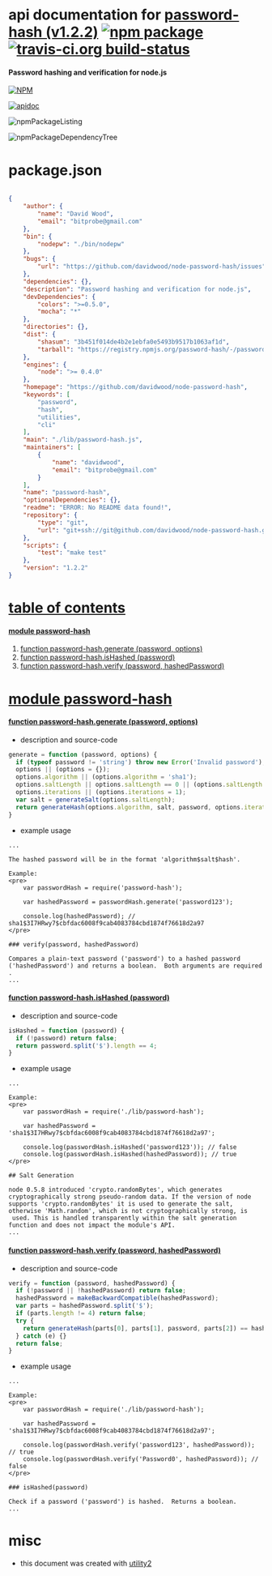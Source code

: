 # api documentation for  [password-hash (v1.2.2)](https://github.com/davidwood/node-password-hash)  [![npm package](https://img.shields.io/npm/v/npmdoc-password-hash.svg?style=flat-square)](https://www.npmjs.org/package/npmdoc-password-hash) [![travis-ci.org build-status](https://api.travis-ci.org/npmdoc/node-npmdoc-password-hash.svg)](https://travis-ci.org/npmdoc/node-npmdoc-password-hash)
#### Password hashing and verification for node.js

[![NPM](https://nodei.co/npm/password-hash.png?downloads=true)](https://www.npmjs.com/package/password-hash)

[![apidoc](https://npmdoc.github.io/node-npmdoc-password-hash/build/screenCapture.buildNpmdoc.browser._2Fhome_2Ftravis_2Fbuild_2Fnpmdoc_2Fnode-npmdoc-password-hash_2Ftmp_2Fbuild_2Fapidoc.html.png)](https://npmdoc.github.io/node-npmdoc-password-hash/build/apidoc.html)

![npmPackageListing](https://npmdoc.github.io/node-npmdoc-password-hash/build/screenCapture.npmPackageListing.svg)

![npmPackageDependencyTree](https://npmdoc.github.io/node-npmdoc-password-hash/build/screenCapture.npmPackageDependencyTree.svg)



# package.json

```json

{
    "author": {
        "name": "David Wood",
        "email": "bitprobe@gmail.com"
    },
    "bin": {
        "nodepw": "./bin/nodepw"
    },
    "bugs": {
        "url": "https://github.com/davidwood/node-password-hash/issues"
    },
    "dependencies": {},
    "description": "Password hashing and verification for node.js",
    "devDependencies": {
        "colors": ">=0.5.0",
        "mocha": "*"
    },
    "directories": {},
    "dist": {
        "shasum": "3b451f014de4b2e1ebfa0e5493b9517b1063af1d",
        "tarball": "https://registry.npmjs.org/password-hash/-/password-hash-1.2.2.tgz"
    },
    "engines": {
        "node": ">= 0.4.0"
    },
    "homepage": "https://github.com/davidwood/node-password-hash",
    "keywords": [
        "password",
        "hash",
        "utilities",
        "cli"
    ],
    "main": "./lib/password-hash.js",
    "maintainers": [
        {
            "name": "davidwood",
            "email": "bitprobe@gmail.com"
        }
    ],
    "name": "password-hash",
    "optionalDependencies": {},
    "readme": "ERROR: No README data found!",
    "repository": {
        "type": "git",
        "url": "git+ssh://git@github.com/davidwood/node-password-hash.git"
    },
    "scripts": {
        "test": "make test"
    },
    "version": "1.2.2"
}
```



# <a name="apidoc.tableOfContents"></a>[table of contents](#apidoc.tableOfContents)

#### [module password-hash](#apidoc.module.password-hash)
1.  [function <span class="apidocSignatureSpan">password-hash.</span>generate (password, options)](#apidoc.element.password-hash.generate)
1.  [function <span class="apidocSignatureSpan">password-hash.</span>isHashed (password)](#apidoc.element.password-hash.isHashed)
1.  [function <span class="apidocSignatureSpan">password-hash.</span>verify (password, hashedPassword)](#apidoc.element.password-hash.verify)



# <a name="apidoc.module.password-hash"></a>[module password-hash](#apidoc.module.password-hash)

#### <a name="apidoc.element.password-hash.generate"></a>[function <span class="apidocSignatureSpan">password-hash.</span>generate (password, options)](#apidoc.element.password-hash.generate)
- description and source-code
```javascript
generate = function (password, options) {
  if (typeof password != 'string') throw new Error('Invalid password');
  options || (options = {});
  options.algorithm || (options.algorithm = 'sha1');
  options.saltLength || options.saltLength == 0 || (options.saltLength = 8);
  options.iterations || (options.iterations = 1);
  var salt = generateSalt(options.saltLength);
  return generateHash(options.algorithm, salt, password, options.iterations);
}
```
- example usage
```shell
...

The hashed password will be in the format 'algorithm$salt$hash'.

Example:
<pre>
    var passwordHash = require('password-hash');

    var hashedPassword = passwordHash.generate('password123');

    console.log(hashedPassword); // sha1$3I7HRwy7$cbfdac6008f9cab4083784cbd1874f76618d2a97
</pre>

### verify(password, hashedPassword)

Compares a plain-text password ('password') to a hashed password ('hashedPassword') and returns a boolean.  Both arguments are required
.
...
```

#### <a name="apidoc.element.password-hash.isHashed"></a>[function <span class="apidocSignatureSpan">password-hash.</span>isHashed (password)](#apidoc.element.password-hash.isHashed)
- description and source-code
```javascript
isHashed = function (password) {
  if (!password) return false;
  return password.split('$').length == 4;
}
```
- example usage
```shell
...

Example:
<pre>
    var passwordHash = require('./lib/password-hash');

    var hashedPassword = 'sha1$3I7HRwy7$cbfdac6008f9cab4083784cbd1874f76618d2a97';

    console.log(passwordHash.isHashed('password123')); // false
    console.log(passwordHash.isHashed(hashedPassword)); // true
</pre>

## Salt Generation

node 0.5.8 introduced 'crypto.randomBytes', which generates cryptographically strong pseudo-random data. If the version of node
supports 'crypto.randomBytes' it is used to generate the salt, otherwise 'Math.random', which is not cryptographically strong, is
 used. This is handled transparently within the salt generation function and does not impact the module's API.
...
```

#### <a name="apidoc.element.password-hash.verify"></a>[function <span class="apidocSignatureSpan">password-hash.</span>verify (password, hashedPassword)](#apidoc.element.password-hash.verify)
- description and source-code
```javascript
verify = function (password, hashedPassword) {
  if (!password || !hashedPassword) return false;
  hashedPassword = makeBackwardCompatible(hashedPassword);
  var parts = hashedPassword.split('$');
  if (parts.length != 4) return false;
  try {
    return generateHash(parts[0], parts[1], password, parts[2]) == hashedPassword;
  } catch (e) {}
  return false;
}
```
- example usage
```shell
...

Example:
<pre>
    var passwordHash = require('./lib/password-hash');

    var hashedPassword = 'sha1$3I7HRwy7$cbfdac6008f9cab4083784cbd1874f76618d2a97';

    console.log(passwordHash.verify('password123', hashedPassword)); // true
    console.log(passwordHash.verify('Password0', hashedPassword)); // false
</pre>

### isHashed(password)

Check if a password ('password') is hashed.  Returns a boolean.
...
```



# misc
- this document was created with [utility2](https://github.com/kaizhu256/node-utility2)
